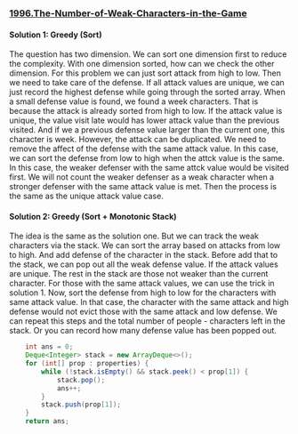 ### [1996.The-Number-of-Weak-Characters-in-the-Game](https://leetcode.com/problems/the-number-of-weak-characters-in-the-game/)

#### Solution 1: Greedy (Sort)

The question has two dimension. We can sort one dimension first to reduce the complexity. With one dimension sorted, how can we check the other dimension. For this problem we can just sort attack from high to low. Then we need to take care of the defense. If all attack values are unique, we can just record the highest defense while going through the sorted array. When a small defense value is found, we found a week characters. That is because the attack is already sorted from high to low. If the attack value is unique, the value visit late would has lower attack value than the previous visited. And if we a previous defense value larger than the current one, this character is week. However, the attack can be duplicated. We need to remove the affect of the defense with the same attack value.  In this case, we can sort the defense from low to high when the attck value is the same. In this case, the weaker defenser with the same attck value would be visited first. We will not count the weaker defenser as a weak character when a stronger defenser with the same attack value is met. Then the process is the same as the unique attack value case. 

#### Solution 2: Greedy (Sort + Monotonic Stack)

The idea is the same as the solution one. But we can track the weak characters via the stack. We can sort the array based on attacks from low to high.  And add defense of the character in the stack. Before add that to the stack, we can pop out all the weak defense value. If the attack values are unique. The rest in the stack are those not weaker than the current character. For those with the same attack values, we can use the trick in solution 1. Now, sort the defense from high to low for the characters with same attack value. In that case, the character with the same attack and high defense would not evict those with the same attack and low defense. We can repeat this steps and the total number of people - characters left in the stack. Or you can record how many defense value has been popped out.

```java
    int ans = 0;
    Deque<Integer> stack = new ArrayDeque<>();
    for (int[] prop : properties) {
        while (!stack.isEmpty() && stack.peek() < prop[1]) {
            stack.pop();
            ans++;
        }
        stack.push(prop[1]);
    }
    return ans;
```